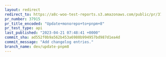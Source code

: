 ```yaml
---
layout: redirect
redirect_to: https://a8c-woo-test-reports.s3.amazonaws.com/public/pr/37915/api/index.html
pr_number: 37915
pr_title_encoded: "Update+monorepo+to+pnpm+8"
pr_test_type: api
last_published: "2023-04-21 07:48:41 +0000"
commit_sha: ad552f0b9a562b453a6980b994957bd987d1ea4d
commit_message: "Add changelog entries."
branch_name: dev/update-pnpm8
---
```

